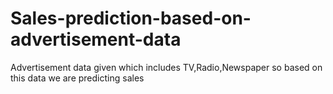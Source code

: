 # Sales-prediction-based-on-advertisement-data
Advertisement data given which includes TV,Radio,Newspaper so based on this data we are predicting sales
